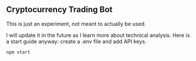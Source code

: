 ## Cryptocurrency Trading Bot

This is just an experiment, not meant to actually be used.

I will update it in the future as I learn more about technical analysis.
Here is a start guide anyway:
create a .env file and add API keys.
```bash
npm start
```
